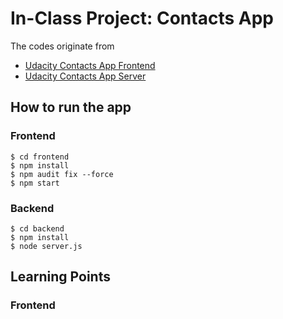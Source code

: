 # In-Class Project: Contacts App

The codes originate from
* [Udacity Contacts App Frontend](https://github.com/udacity/reactnd-contacts-complete)
* [Udacity Contacts App Server](https://github.com/udacity/reactnd-contacts-server)

## How to run the app

### Frontend

```shell
$ cd frontend
$ npm install
$ npm audit fix --force
$ npm start
```

### Backend
```shell
$ cd backend
$ npm install
$ node server.js
```

## Learning Points
### Frontend

